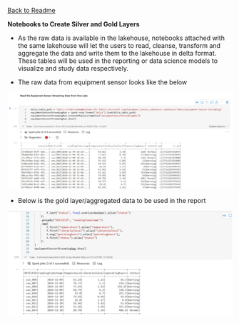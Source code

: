 [Back to Readme](README.md)

**Notebooks to Create Silver and Gold Layers**

- As the raw data is available in the lakehouse, notebooks attached with the same lakehouse will let the users to read, cleanse, transform and aggregate the data and write them to the lakehouse in delta format. These tables will be used in the reporting or data science models to visualize and study data respectively.

- The raw data from equipment sensor looks like the below

![bronze](images/read_raw.png)

- Below is the gold layer/aggregated data to be used in the report

![bronze](images/aggregated_data.png)
